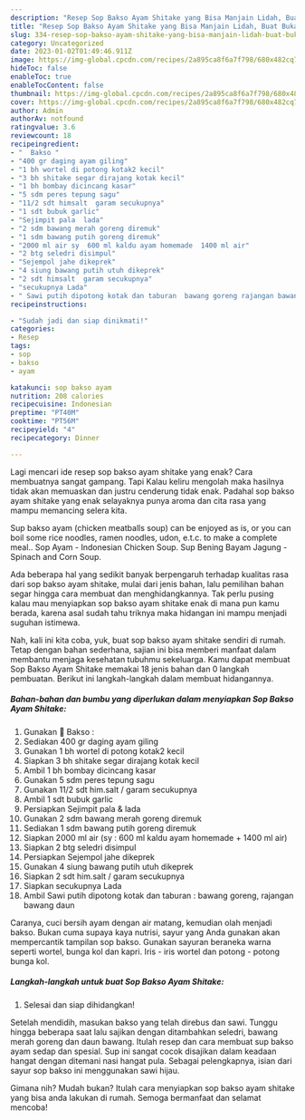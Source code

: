 ```yaml
---
description: "Resep Sop Bakso Ayam Shitake yang Bisa Manjain Lidah, Buat Buka Puasa Menggugah Selera"
title: "Resep Sop Bakso Ayam Shitake yang Bisa Manjain Lidah, Buat Buka Puasa Menggugah Selera"
slug: 334-resep-sop-bakso-ayam-shitake-yang-bisa-manjain-lidah-buat-buka-puasa-menggugah-selera
category: Uncategorized
date: 2023-01-02T01:49:46.911Z
image: https://img-global.cpcdn.com/recipes/2a895ca8f6a7f798/680x482cq70/sop-bakso-ayam-shitake-foto-resep-utama.jpg
hideToc: false
enableToc: true
enableTocContent: false
thumbnail: https://img-global.cpcdn.com/recipes/2a895ca8f6a7f798/680x482cq70/sop-bakso-ayam-shitake-foto-resep-utama.jpg
cover: https://img-global.cpcdn.com/recipes/2a895ca8f6a7f798/680x482cq70/sop-bakso-ayam-shitake-foto-resep-utama.jpg
author: Admin
authorAv: notfound
ratingvalue: 3.6
reviewcount: 18
recipeingredient:
- "  Bakso "
- "400 gr daging ayam giling"
- "1 bh wortel di potong kotak2 kecil"
- "3 bh shitake segar dirajang kotak kecil"
- "1 bh bombay dicincang kasar"
- "5 sdm peres tepung sagu"
- "11/2 sdt himsalt  garam secukupnya"
- "1 sdt bubuk garlic"
- "Sejimpit pala  lada"
- "2 sdm bawang merah goreng diremuk"
- "1 sdm bawang putih goreng diremuk"
- "2000 ml air sy  600 ml kaldu ayam homemade  1400 ml air"
- "2 btg seledri disimpul"
- "Sejempol jahe dikeprek"
- "4 siung bawang putih utuh dikeprek"
- "2 sdt himsalt  garam secukupnya"
- "secukupnya Lada"
- " Sawi putih dipotong kotak dan taburan  bawang goreng rajangan bawang daun"
recipeinstructions:

- "Sudah jadi dan siap dinikmati!"
categories:
- Resep
tags:
- sop
- bakso
- ayam

katakunci: sop bakso ayam 
nutrition: 208 calories
recipecuisine: Indonesian
preptime: "PT40M"
cooktime: "PT56M"
recipeyield: "4"
recipecategory: Dinner

---
```



Lagi mencari ide resep sop bakso ayam shitake yang enak? Cara membuatnya sangat gampang. Tapi Kalau keliru mengolah maka hasilnya tidak akan memuaskan dan justru cenderung tidak enak. Padahal sop bakso ayam shitake yang enak selayaknya punya aroma dan cita rasa yang mampu memancing selera kita.


Sup bakso ayam (chicken meatballs soup) can be enjoyed as is, or you can boil some rice noodles, ramen noodles, udon, e.t.c. to make a complete meal.. Sop Ayam - Indonesian Chicken Soup. Sup Bening Bayam Jagung - Spinach and Corn Soup.

Ada beberapa hal yang sedikit banyak berpengaruh terhadap kualitas rasa dari sop bakso ayam shitake, mulai dari jenis bahan, lalu pemilihan bahan segar hingga cara membuat dan menghidangkannya. Tak perlu pusing kalau mau menyiapkan sop bakso ayam shitake enak di mana pun kamu berada, karena asal sudah tahu triknya maka hidangan ini mampu menjadi suguhan istimewa.


Nah, kali ini kita coba, yuk, buat sop bakso ayam shitake sendiri di rumah. Tetap dengan bahan sederhana, sajian ini bisa memberi manfaat dalam membantu menjaga kesehatan tubuhmu sekeluarga. Kamu dapat membuat Sop Bakso Ayam Shitake memakai 18 jenis bahan dan 0 langkah pembuatan. Berikut ini langkah-langkah dalam membuat hidangannya.

<!--inarticleads1-->

##### Bahan-bahan dan bumbu yang diperlukan dalam menyiapkan Sop Bakso Ayam Shitake:

1. Gunakan  🔴 Bakso :
1. Sediakan 400 gr daging ayam giling
1. Gunakan 1 bh wortel di potong kotak2 kecil
1. Siapkan 3 bh shitake segar dirajang kotak kecil
1. Ambil 1 bh bombay dicincang kasar
1. Gunakan 5 sdm peres tepung sagu
1. Gunakan 11/2 sdt him.salt / garam secukupnya
1. Ambil 1 sdt bubuk garlic
1. Persiapkan Sejimpit pala &amp; lada
1. Gunakan 2 sdm bawang merah goreng diremuk
1. Sediakan 1 sdm bawang putih goreng diremuk
1. Siapkan 2000 ml air (sy : 600 ml kaldu ayam homemade + 1400 ml air)
1. Siapkan 2 btg seledri disimpul
1. Persiapkan Sejempol jahe dikeprek
1. Gunakan 4 siung bawang putih utuh dikeprek
1. Siapkan 2 sdt him.salt / garam secukupnya
1. Siapkan secukupnya Lada
1. Ambil  Sawi putih dipotong kotak dan taburan : bawang goreng, rajangan bawang daun


Caranya, cuci bersih ayam dengan air matang, kemudian olah menjadi bakso. Bukan cuma supaya kaya nutrisi, sayur yang Anda gunakan akan mempercantik tampilan sop bakso. Gunakan sayuran beraneka warna seperti wortel, bunga kol dan kapri. Iris - iris wortel dan potong - potong bunga kol. 

<!--inarticleads2-->

##### Langkah-langkah untuk buat Sop Bakso Ayam Shitake:


1. Selesai dan siap dihidangkan!

Setelah mendidih, masukan bakso yang telah direbus dan sawi. Tunggu hingga beberapa saat lalu sajikan dengan ditambahkan seledri, bawang merah goreng dan daun bawang. Itulah resep dan cara membuat sup bakso ayam sedap dan spesial. Sup ini sangat cocok disajikan dalam keadaan hangat dengan ditemani nasi hangat pula. Sebagai pelengkapnya, isian dari sayur sop bakso ini menggunakan sawi hijau. 

Gimana nih? Mudah bukan? Itulah cara menyiapkan sop bakso ayam shitake yang bisa anda lakukan di rumah. Semoga bermanfaat dan selamat mencoba!
